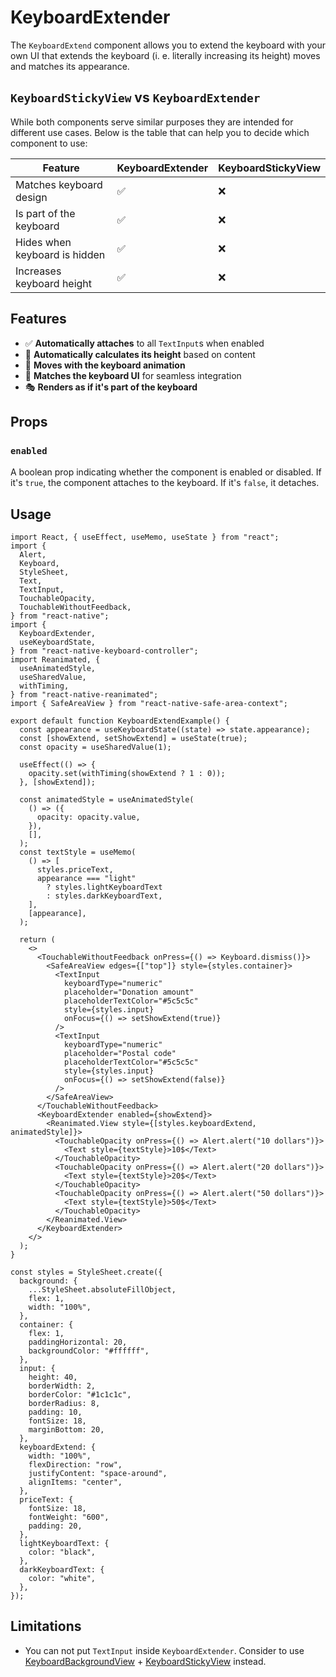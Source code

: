 # KeyboardExtender

<!-- -->

The `KeyboardExtend` component allows you to extend the keyboard with your own UI that extends the keyboard (i. e. literally increasing its height) moves and matches its appearance.

## `KeyboardStickyView` vs `KeyboardExtender`[​](/react-native-keyboard-controller/pr-preview/pr-1149/docs/api/views/keyboard-extender.md#keyboardstickyview-vs-keyboardextender "Direct link to keyboardstickyview-vs-keyboardextender")

While both components serve similar purposes they are intended for different use cases. Below is the table that can help you to decide which component to use:

| Feature                       | KeyboardExtender | KeyboardStickyView |
| ----------------------------- | ---------------- | ------------------ |
| Matches keyboard design       | ✅               | ❌                 |
| Is part of the keyboard       | ✅               | ❌                 |
| Hides when keyboard is hidden | ✅               | ❌                 |
| Increases keyboard height     | ✅               | ❌                 |

## Features[​](/react-native-keyboard-controller/pr-preview/pr-1149/docs/api/views/keyboard-extender.md#features "Direct link to Features")

* ✅ **Automatically attaches** to all `TextInput`s when enabled
* 📏 **Automatically calculates its height** based on content
* 🎯 **Moves with the keyboard animation**
* 🎨 **Matches the keyboard UI** for seamless integration
* 🎭 **Renders as if it's part of the keyboard**

## Props[​](/react-native-keyboard-controller/pr-preview/pr-1149/docs/api/views/keyboard-extender.md#props "Direct link to Props")

### `enabled`[​](/react-native-keyboard-controller/pr-preview/pr-1149/docs/api/views/keyboard-extender.md#enabled "Direct link to enabled")

A boolean prop indicating whether the component is enabled or disabled. If it's `true`, the component attaches to the keyboard. If it's `false`, it detaches.

## Usage[​](/react-native-keyboard-controller/pr-preview/pr-1149/docs/api/views/keyboard-extender.md#usage "Direct link to Usage")

```
import React, { useEffect, useMemo, useState } from "react";
import {
  Alert,
  Keyboard,
  StyleSheet,
  Text,
  TextInput,
  TouchableOpacity,
  TouchableWithoutFeedback,
} from "react-native";
import {
  KeyboardExtender,
  useKeyboardState,
} from "react-native-keyboard-controller";
import Reanimated, {
  useAnimatedStyle,
  useSharedValue,
  withTiming,
} from "react-native-reanimated";
import { SafeAreaView } from "react-native-safe-area-context";

export default function KeyboardExtendExample() {
  const appearance = useKeyboardState((state) => state.appearance);
  const [showExtend, setShowExtend] = useState(true);
  const opacity = useSharedValue(1);

  useEffect(() => {
    opacity.set(withTiming(showExtend ? 1 : 0));
  }, [showExtend]);

  const animatedStyle = useAnimatedStyle(
    () => ({
      opacity: opacity.value,
    }),
    [],
  );
  const textStyle = useMemo(
    () => [
      styles.priceText,
      appearance === "light"
        ? styles.lightKeyboardText
        : styles.darkKeyboardText,
    ],
    [appearance],
  );

  return (
    <>
      <TouchableWithoutFeedback onPress={() => Keyboard.dismiss()}>
        <SafeAreaView edges={["top"]} style={styles.container}>
          <TextInput
            keyboardType="numeric"
            placeholder="Donation amount"
            placeholderTextColor="#5c5c5c"
            style={styles.input}
            onFocus={() => setShowExtend(true)}
          />
          <TextInput
            keyboardType="numeric"
            placeholder="Postal code"
            placeholderTextColor="#5c5c5c"
            style={styles.input}
            onFocus={() => setShowExtend(false)}
          />
        </SafeAreaView>
      </TouchableWithoutFeedback>
      <KeyboardExtender enabled={showExtend}>
        <Reanimated.View style={[styles.keyboardExtend, animatedStyle]}>
          <TouchableOpacity onPress={() => Alert.alert("10 dollars")}>
            <Text style={textStyle}>10$</Text>
          </TouchableOpacity>
          <TouchableOpacity onPress={() => Alert.alert("20 dollars")}>
            <Text style={textStyle}>20$</Text>
          </TouchableOpacity>
          <TouchableOpacity onPress={() => Alert.alert("50 dollars")}>
            <Text style={textStyle}>50$</Text>
          </TouchableOpacity>
        </Reanimated.View>
      </KeyboardExtender>
    </>
  );
}

const styles = StyleSheet.create({
  background: {
    ...StyleSheet.absoluteFillObject,
    flex: 1,
    width: "100%",
  },
  container: {
    flex: 1,
    paddingHorizontal: 20,
    backgroundColor: "#ffffff",
  },
  input: {
    height: 40,
    borderWidth: 2,
    borderColor: "#1c1c1c",
    borderRadius: 8,
    padding: 10,
    fontSize: 18,
    marginBottom: 20,
  },
  keyboardExtend: {
    width: "100%",
    flexDirection: "row",
    justifyContent: "space-around",
    alignItems: "center",
  },
  priceText: {
    fontSize: 18,
    fontWeight: "600",
    padding: 20,
  },
  lightKeyboardText: {
    color: "black",
  },
  darkKeyboardText: {
    color: "white",
  },
});
```

## Limitations[​](/react-native-keyboard-controller/pr-preview/pr-1149/docs/api/views/keyboard-extender.md#limitations "Direct link to Limitations")

* You can not put `TextInput` inside `KeyboardExtender`. Consider to use [KeyboardBackgroundView](/react-native-keyboard-controller/pr-preview/pr-1149/docs/api/views/keyboard-background-view.md) + [KeyboardStickyView](/react-native-keyboard-controller/pr-preview/pr-1149/docs/api/components/keyboard-sticky-view.md) instead.
